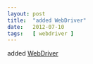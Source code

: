 ```yaml
---
layout: post
title:  "added WebDriver"
date:   2012-07-10
tags:   [ webdriver ]
---
```


added [WebDriver](/spec/webdriver)

